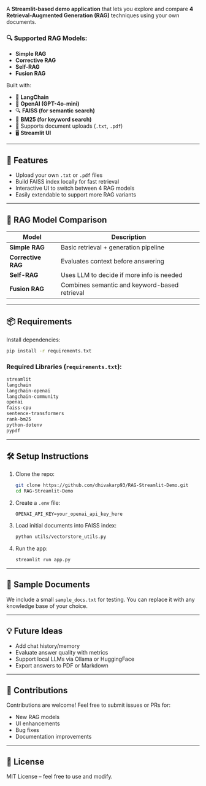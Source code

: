 A **Streamlit-based demo application** that lets you explore and compare **4 Retrieval-Augmented Generation (RAG)** techniques using your own documents.

### 🔍 Supported RAG Models:
- **Simple RAG**
- **Corrective RAG**
- **Self-RAG**
- **Fusion RAG**

Built with:
- 🔗 **LangChain**
- 🤖 **OpenAI (GPT-4o-mini)**
- 🔍 **FAISS (for semantic search)**
- 📄 **BM25 (for keyword search)**
- 📁 Supports document uploads (`.txt`, `.pdf`)
- 🖥️ **Streamlit UI**

---

## 🚀 Features

- Upload your own `.txt` or `.pdf` files
- Build FAISS index locally for fast retrieval
- Interactive UI to switch between 4 RAG models
- Easily extendable to support more RAG variants

---

## 🧠 RAG Model Comparison

| Model | Description |
|-------|-------------|
| **Simple RAG** | Basic retrieval + generation pipeline |
| **Corrective RAG** | Evaluates context before answering |
| **Self-RAG** | Uses LLM to decide if more info is needed |
| **Fusion RAG** | Combines semantic and keyword-based retrieval |

---

## 📦 Requirements

Install dependencies:

```bash
pip install -r requirements.txt
```

### Required Libraries (`requirements.txt`):
```txt
streamlit
langchain
langchain-openai
langchain-community
openai
faiss-cpu
sentence-transformers
rank-bm25
python-dotenv
pypdf
```

---

## 🛠️ Setup Instructions

1. Clone the repo:
   ```bash
   git clone https://github.com/dhivakarp93/RAG-Streamlit-Demo.git
   cd RAG-Streamlit-Demo
   ```

2. Create a `.env` file:
   ```env
   OPENAI_API_KEY=your_openai_api_key_here
   ```

3. Load initial documents into FAISS index:
   ```bash
   python utils/vectorstore_utils.py
   ```

4. Run the app:
   ```bash
   streamlit run app.py
   ```

---

## 📁 Sample Documents

We include a small `sample_docs.txt` for testing. You can replace it with any knowledge base of your choice.

---

## 💡 Future Ideas

- Add chat history/memory
- Evaluate answer quality with metrics
- Support local LLMs via Ollama or HuggingFace
- Export answers to PDF or Markdown

---

## 🤝 Contributions

Contributions are welcome! Feel free to submit issues or PRs for:
- New RAG models
- UI enhancements
- Bug fixes
- Documentation improvements

---

## 📄 License

MIT License – feel free to use and modify.
```
